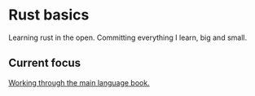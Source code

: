 # Rust basics

Learning rust in the open. Committing everything I learn, big and small.

## Current focus

[Working through the main language book.](https://doc.rust-lang.org/book/title-page.html)
